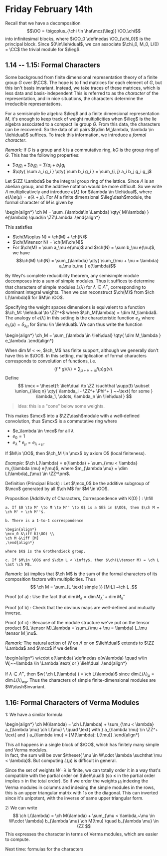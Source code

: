 # Friday February 14th

Recall that we have a decomposition $$\OO = \bigoplus_{\chi \in \hat\mcz(\lieg)} \OO_\chi$$ into infinitesimal blocks, where $\OO_0 \definedas \OO_{\chi_0}$ is the principal block.
Since $0\in\lieh\dual$, we can associate $\chi_0, M_0, L(0) = \CC$ the trivial module for $\lieg$.

## 1.14 -- 1.15: Formal Characters

Some background from finite dimensional representation theory of a finite group $G$ over $\CC$.
The hope is to find matrices for each element of $G$, but this isn't basis invariant.
Instead, we take traces of these matrices, which is less data and basis-independent
This is referred to as the *character* of the representation, and in nice situations, the characters determine the irreducible representations.

For a semisimple lie algebra $\lieg$ and a finite dimensional representation $M$, it's enough to keep track of weight multiplicities when $\lieg$ is the lie algebra associated to a compact lie group $G$.
From this data, the characters can be recovered.
So the data of all pairs $(\dim M_\lambda, \lambda \in \lieh\dual)$ suffices.
To track this information, we introduce a *formal character*.

*Remark:*
If $G$ is a group and $k$ is a commutative ring, $kG$ is the group ring of $G$.
This has the following properties:

- $\sum a_i g_i + \sum b_i g_i = \sum(a_i + b_i) g_i$
- $\qty{ \sum a_i g_i  } \qty{ \sum b_i g_i  } = \sum_{i, j} a_i b_j g_i g_j$

Let $\ZZ \Lambda$ be the integral group ring of the lattice.
Since $\Lambda$ is an abelian group, and the additive notation would be more difficult.
So we write $\Lambda$ multiplicatively and introduce $e(\lambda)$ for $\lambda \in \lieh\dual$, where $e(\lambda) e(\mu) = e(\lambda + \mu)$.
For $M$ a finite dimensional $\lieg\dash$module, the formal character of $M$ is given by

\begin{align*}
\ch M = \sum_{\lambda\in \Lambda} \qty{ M(\lambda)  } e(\lambda) \quad\in \ZZ\Lambda
.\end{align*}

This satisfies

- $\ch(M\oplus N) = \ch(M) + \ch(N)$
- $\ch(M\tensor N) = \ch(M)\ch(N)$
- For $\ch(M) = \sum a_\mu e(\mu)$ and $\ch(N) = \sum b_\nu e(\nu)$, we have $$\ch(M) \ch(N) = \sum_{\lambda} \qty{ \sum_{\mu + \nu = \lambda} a_\mu b_\nu } e(\lambda)$$

By Weyl's complete reducibility theorem, any semisimple module decomposes into a sum of simple modules.
Thus it suffices to determine that characters of simple modules $L(\lambda)$ for $\lambda \in \Lambda^+$, corresponding to dominant integral weights.
Then we can reconstruct $\ch(M)$ from $\ch L(\lambda)$ for $M\in \OO$.

Specifying the weight spaces dimensions is equivalent to a function $\ch_M: \lieh\dual \to \ZZ^+$ where $\ch_M(\lambda) = \dim M_\lambda$.
The analogy of $e(\lambda)$ in this setting is the characteristic function $e_\lambda$ where $e_\lambda(\mu) = \delta_{\lambda \mu}$ for $\mu \in \lieh\dual$.
We can thus write the function

\begin{align*}
\ch_M = \sum_{\lambda \in \lieh\dual} \qty{ \dim M_\lambda } e_\lambda
.\end{align*}

When $\dim M < \infty$, $\ch_M$ has finite support, although we generally don't have this in $\OO$.
In this setting, multiplication of formal characters corresponds to convolution of functions, i.e. $$(f\ast g)(\lambda) = \sum_{\mu + \nu = \lambda} f(\mu) g(\nu).$$
Define 
$$
\mcx = \theset{f: \lieh\dual \to \ZZ \suchthat \supp(f) \subset \union_{i\leq n} \qty{ \lambda_i - \ZZ^+ \Phi^+  }  ~~\text{ for some } \lambda_1, \cdots, \lambda_n \in \lieh\dual }
$$

> Idea: this is a "cone" below some weights.

This makes $\mcx$ into a $\ZZ\dash$module with a well-defined convolution, thus $\mcx$ is a commutative ring where

- $e_\lambda \in \mcx$ for all $\lambda$
- $e_0 = 1$
- $e_\lambda \ast e_\mu = e_{\lambda + \mu}$.

If $M\in \OO$, then $\ch_M \in \mcx$ by axiom O5 (local finiteness).

*Example:*
$\ch L(\lambda) = e(\lambda) + \sum_{\mu < \lambda} m_{\lambda \mu} e(\mu)$, where $m_{\lambda \mu} = \dim L(\lambda)_{\mu} \in \ZZ^\pm$.

Definition (Principal Block)
: 	Let $\mcx_0$ be the additive subgroup of $\mcx$ generated by all $\ch M$ for $M \in \OO$.

Proposition (Additivity of Characters, Correspondence with K(O) )
:   \hfill 
    
    a. If $0 \to M' \to M \to M'' \to 0$ is a SES in $\OO$, then $\ch M = \ch M' + \ch M''$.

    b. There is a 1-to-1 correspondence

    \begin{align*}
    \mcx_0 &\iff K(\OO) \\
    \ch M &\iff [M]
    ,\end{align*}

    where $K$ is the Grothendieck group.

    c. If $M\in \OO$ and $\dim L < \infty$, then $\ch(L\tensor M) = \ch L \ast \ch M$.

*Remark:*
(a) implies that $\ch M$ is the sum of the formal characters of its composition factors with multiplicities.
Thus 
$$
\ch M = \sum_{L \text{ simple }} [M:L] ~\ch L
.$$

Proof (of a)
: 	Use the fact that $\dim M_\lambda = \dim M_\lambda' + \dim M_\lambda''$

Proof (of b)
: 	Check that the obvious maps are well-defined and mutually inverse.

Proof (of c)
: 	Because of the module structure we've put on the tensor product $(L \tensor M)_\lambda = \sum_{\mu + \nu = \lambda} L_\mu \tensor M_\nu$.

*Remark:*
The natural action of $W$ on $\Lambda$ or on $\lieh\dual$ extends to $\ZZ \Lambda$ and $\mcx$ if we define

\begin{align*}
w\cdot e(\lambda) \definedas e(w\lambda) \quad w\in W,~~\lambda \in \Lambda \text{ or } \lieh\dual
.\end{align*}

If $\lambda \in \Lambda^+$, then $w( \ch L(\lambda) ) = \ch L(\lambda)$ since $\dim L(\lambda)_\mu = \dim L(\lambda)_{w\mu}$.
Thus the characters of simple finite-dimensional modules are $W\dash$invariant.

## 1.16: Formal Characters of Verma Modules

1: We have a similar formula

\begin{align*}
\ch M(\lambda) = \ch L(\lambda) + \sum_{\mu < \lambda} a_{\lambda \mu} \ch L(\mu) \\
\quad \text{ with } a_{\lambda \mu} \in \ZZ^+ 
\text{ and } a_{\lambda \mu} = [M(\lambda): L(\mu)]
.\end{align*}

This all happens in a single block of $\OO$, which has finitely many simple and Verma modules.  
In fact, the sum will be over $\theset{ \mu \in W\cdot \lambda \suchthat \mu < \lambda}$.
But computing $L(\mu)$ is difficult in general.

Since the set of weights $W\cdot \lambda$ is finite, we can totally order it in a way that's compatible with the partial order on $\lieh\dual$ (so $\leq$ in the partial order implies $\leq$ in the total order).
So if we order the weights $\mu_i$ indexing the Verma modules in columns and indexing the simple modules in the rows, this is an upper triangular matrix with 1s on the diagonal.
This can inverted since it's unipotent, with the inverse of same upper triangular form.

2: We can write 
$$
\ch L(\lambda) 
= \ch M(\lambda) + 
\sum_{\mu < \lambda,~\mu \in W\cdot \lambda} b_{\lambda \mu} \ch M(\mu) \quad b_{\lambda \mu} \in \ZZ
$$
This expresses the character in terms of Verma modules, which are easier to compute.

Next time: formulas for the characters 

